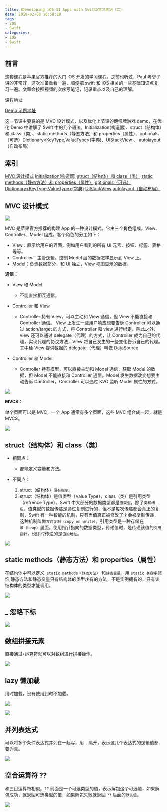 ```yaml
---
title: 《Developing iOS 11 Apps with Swift》学习笔记（二）
date: 2018-02-08 16:58:20
tags:
- iOS 
- Swift
categories:
- iOS 
- Swift
---
```


## 前言

这套课程是苹果官方推荐的入门 iOS 开发的学习课程。之前也听过，Paul 老爷子讲的非常好，这次准备重看一遍，顺便把 swift 和 iOS 相关的一些基础知识点复习一遍。文章会按照视频的次序写笔记，记录重点以及自己的理解。

[课程地址](https://itunes.apple.com/cn/podcast/developing-ios-11-apps-with-swift/id1315130780?mt=2)

[Demo 示例地址](https://github.com/ljchen1129/-Developing-iOS-11-Apps-with-Swift-Demos/tree/master)

这一节课主要将的是 MVC 设计模式，以及优化上节课的翻纸牌游戏 demo，在优化 Demo 中讲解了 Swift 中的几个语法。Initialization(构造器)、struct（结构体）和 class（类）、static methods（静态方法）和 properties（属性）、optionals（可选）Dictionary<KeyType,ValueType>(字典)、UIStackView 、 autolayout（自动布局）

## 索引

[MVC 设计模式]()
[Initialization(构造器)]()
[struct（结构体）和 class（类）]()
[static methods（静态方法）和 properties（属性）]()
[optionals（可选）]()
[Dictionary<KeyType,ValueType>(字典)]()
[UIStackView]()
[ autolayout（自动布局）]()

## MVC 设计模式

![](http://o6heygfyq.bkt.clouddn.com/Snip20180208_14.png?imageView2/2/w/600)

MVC 是苹果官方推荐的构建 App 的一种设计模式。它由三个角色组成。View、Controller、Model 组成。各个角色的分工如下：

- View：展示给用户的界面，例如用户看到的所有 UI 元素、按钮、标签、表格等等。
- Controller：主管逻辑。控制 Model 层的数据怎样显示到 View 上。
- Model：负责数据部分，和 UI 独立，View 视图显示的数据。

**通信：**

- View 和 Model
	- 不能直接相互通信。
- Controller 和 View
	- Controller 持有 View，可以主动和 View 通信，但 View 不能直接和 Controller 通信。 View 上发生一些用户响应想要告诉 Controller 可以通过 action/target 的方式，将 Controller 和 view 进行绑定。除此之外，view 还可以通过 delegate（代理）的方式，让 Controller 成为自己的代理，实现代理的协议方法，View 将自己发生的一些变化告诉自己的代理。其中给 View 提供数据的 delegate（代理）叫做 DataSource.
		
- Controller 和 Model
	- Controller 持有模型，可以直接主动和 Model 通信，获取 Model 的数据，但 Model 不能直接和 Controller 通信。Model 发生数据改变想要主动告诉 Controller，Controller 可以通过 KVO 监听 Model 属性的方式。
	
![](http://o6heygfyq.bkt.clouddn.com/Snip20180208_15.png?imageView2/2/w/600)

**MVCS：**

单个页面可以是 MVC，一个 App 通常有多个页面，这些 MVC 组合成一起，就是 MVCS。

![](http://o6heygfyq.bkt.clouddn.com/Snip20180208_16.png?imageView2/2/w/600)

## struct（结构体）和 class（类）

- 相同点：
	- 都能定义变量和方法。
	
- 不同点：
	1. struct（结构体）`没有继承`。
	2. struct（结构体）是值类型（Value Type），class（类）是引用类型（refrence Type）。Swift 中大部分的数据类型都是`值类型`，除了`类和闭包`。值类型的数据传递是通过复制进行的，但不是每次传递都会真正的复制，Swift 有一种智能的机制，只有当值真正被修改了才会被复制传递，这种机制叫做`写时复制（copy on write）`。引用类型是一种存储在`堆（heap）`里面，使用指针指向的数据类型，传递值时，是传递该值的`引用指针`，也即时传递的是`值的地址`。

![](http://o6heygfyq.bkt.clouddn.com/Snip20180209_18.png?imageView2/2/w/700)


## static methods（静态方法）和 properties（属性）
在结构体中可以定义` static methods（静态方法）` 和`静态变量`，用 `static 关键字`修饰,静态方法和静态变量只有结构体的类型才有的方法，不是实例拥有的，只有该结构体的类型才能调用。

![](http://o6heygfyq.bkt.clouddn.com/Snip20180209_22.png?imageView2/2/w/700)

## _ 忽略下标

![](http://o6heygfyq.bkt.clouddn.com/Snip20180209_23.png?imageView2/2/w/700)

## 数组拼接元素

直接通过` + `运算符就可以对数组进行拼接操作。

![](http://o6heygfyq.bkt.clouddn.com/Snip20180209_23.png?imageView2/2/w/700)

## lazy 懒加载

用时加载，没有使用到时不加载。

![](http://o6heygfyq.bkt.clouddn.com/Snip20180209_25.png?imageView2/2/w/700)

![](http://o6heygfyq.bkt.clouddn.com/Snip20180209_24.png?imageView2/2/w/700)

## 并列表达式
可以将多个条件表达式并列在一起写，用 `,` 隔开，表示这几个表达式的逻辑值都要为真。

![](http://o6heygfyq.bkt.clouddn.com/Snip20180209_26.png?imageView2/2/w/500)


## 空合运算符 ??
和三目运算符相似。`??` 前面是一个可选类型的值，表示解包这个可选值，如果解包成功，就返回可选类型的值，如果解包失败就返回 `??` 后面的`默认值`。

![](http://o6heygfyq.bkt.clouddn.com/Snip20180209_27.png?imageView2/2/w/400) 